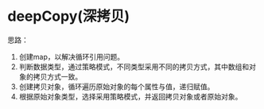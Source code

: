 # deepCopy(深拷贝)

思路：

1. 创建map，以解决循环引用问题。
2. 判断数据类型，通过策略模式，不同类型采用不同的拷贝方式，其中数组和对象的拷贝方式一致。 
3. 创建拷贝对象，循环遍历原始对象的每个属性与值，递归赋值。
4. 根据原始对象类型，选择采用策略模式，并返回拷贝对象或者原始对象。